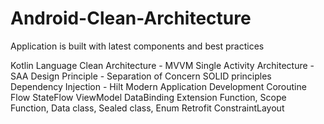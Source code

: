 # Android-Clean-Architecture

Application is built with latest components and best practices

Kotlin Language
Clean Architecture - MVVM
Single Activity Architecture - SAA
Design Principle - Separation of Concern
SOLID principles
Dependency Injection - Hilt
Modern Application Development
Coroutine
Flow
StateFlow
ViewModel
DataBinding
Extension Function, Scope Function, Data class, Sealed class, Enum
Retrofit
ConstraintLayout
